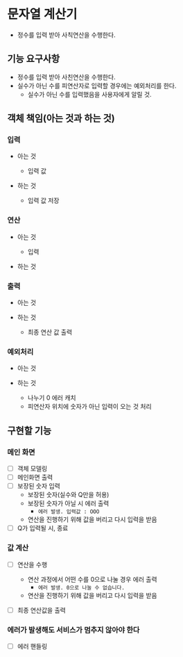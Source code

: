 # 문자열 계산기
- 정수를 입력 받아 사칙연산을 수행한다.

## 기능 요구사항
- 정수를 입력 받아 사친연산을 수행한다.
- 실수가 아닌 수를 피연산자로 입력할 경우에는 예외처리를 한다.
    - 실수가 아닌 수를 입력했음을 사용자에게 알릴 것.


## 객체 책임(아는 것과 하는 것)

### 입력
- 아는 것
    - 입력 값
    

- 하는 것
    - 입력 값 저장

### 연산
- 아는 것
    - 입력
    

- 하는 것


### 출력
- 아는 것


- 하는 것
    - 최종 연산 값 출력
    

### 예외처리
- 아는 것


- 하는 것
    - 나누기 0 에러 캐치
    - 피연산자 위치에 숫자가 아닌 입력이 오는 것 처리
    

## 구현할 기능

### 메인 화면
- [ ] 객체 모델링
- [ ] 메인화면 출력
- [ ] 보장된 숫자 입력
    - 보장된 숫자(실수와 Q만을 허용)
    - 보장된 숫자가 아닐 시 에러 출력
        - ```에러 발생. 입력값 : OOO```
    - 연산을 진행하기 위해 값을 버리고 다시 입력을 받음
- [ ] Q가 입력될 시, 종료
    
### 값 계산
- [ ] 연산을 수행
    - 연산 과정에서 어떤 수를 0으로 나눌 경우 에러 출력
        - ```에러 발생. 0으로 나눌 수 없습니다.```
    - 연산을 진행하기 위해 값을 버리고 다시 입력을 받음
    
- [ ] 최종 연산값을 출력


### 에러가 발생해도 서비스가 멈추지 않아야 한다

- [ ] 에러 핸들링